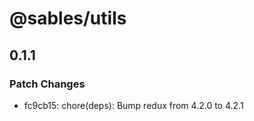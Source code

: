 # @sables/utils

## 0.1.1

### Patch Changes

- fc9cb15: chore(deps): Bump redux from 4.2.0 to 4.2.1
